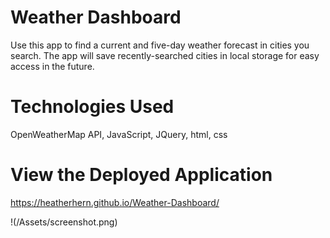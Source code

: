 # Weather Dashboard
Use this app to find a current and five-day weather forecast in cities you search. The app will save recently-searched cities in local storage for easy access in the future. 

# Technologies Used
OpenWeatherMap API, JavaScript, JQuery, html, css
 
# View the Deployed Application 
https://heatherhern.github.io/Weather-Dashboard/

!(/Assets/screenshot.png)

